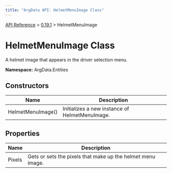 ```yaml
---
title: "ArgData API: HelmetMenuImage Class"
---
```


[API Reference](/argdata/api) &gt; [0.19.1](/argdata/api/0.19.1) &gt; HelmetMenuImage

# HelmetMenuImage Class

A helmet image that appears in the driver selection menu.

**Namespace:** ArgData.Entities

## Constructors

<table class="table table-bordered table-striped ">
<thead>
  <tr>
    <th>Name</th>
    <th>Description</th>
  </tr>
</thead>
<tbody>
  <tr>
    <td>HelmetMenuImage()</td>
    <td>Initializes a new instance of HelmetMenuImage.</td>
  </tr>
</tbody>
</table>


## Properties

<table class="table table-bordered table-striped ">
<thead>
  <tr>
    <th>Name</th>
    <th>Description</th>
  </tr>
</thead>
<tbody>
  <tr>
    <td>Pixels</td>
    <td>Gets or sets the pixels that make up the helmet menu image.</td>
  </tr>
</tbody>
</table>



